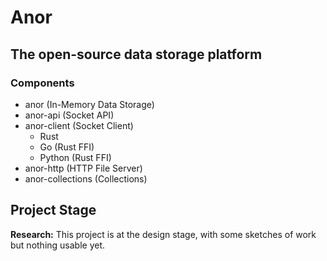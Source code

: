 # Anor

## The open-source data storage platform

### Components

- anor (In-Memory Data Storage)
- anor-api (Socket API)
- anor-client (Socket Client)
  - Rust
  - Go (Rust FFI)
  - Python (Rust FFI)
- anor-http (HTTP File Server)
- anor-collections (Collections)

## Project Stage

**Research:** This project is at the design stage, with some sketches of work but nothing usable yet.
